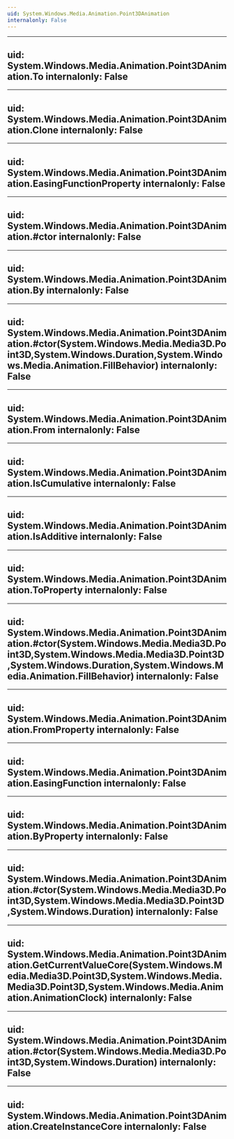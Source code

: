 ```yaml
---
uid: System.Windows.Media.Animation.Point3DAnimation
internalonly: False
---
```


---
uid: System.Windows.Media.Animation.Point3DAnimation.To
internalonly: False
---

---
uid: System.Windows.Media.Animation.Point3DAnimation.Clone
internalonly: False
---

---
uid: System.Windows.Media.Animation.Point3DAnimation.EasingFunctionProperty
internalonly: False
---

---
uid: System.Windows.Media.Animation.Point3DAnimation.#ctor
internalonly: False
---

---
uid: System.Windows.Media.Animation.Point3DAnimation.By
internalonly: False
---

---
uid: System.Windows.Media.Animation.Point3DAnimation.#ctor(System.Windows.Media.Media3D.Point3D,System.Windows.Duration,System.Windows.Media.Animation.FillBehavior)
internalonly: False
---

---
uid: System.Windows.Media.Animation.Point3DAnimation.From
internalonly: False
---

---
uid: System.Windows.Media.Animation.Point3DAnimation.IsCumulative
internalonly: False
---

---
uid: System.Windows.Media.Animation.Point3DAnimation.IsAdditive
internalonly: False
---

---
uid: System.Windows.Media.Animation.Point3DAnimation.ToProperty
internalonly: False
---

---
uid: System.Windows.Media.Animation.Point3DAnimation.#ctor(System.Windows.Media.Media3D.Point3D,System.Windows.Media.Media3D.Point3D,System.Windows.Duration,System.Windows.Media.Animation.FillBehavior)
internalonly: False
---

---
uid: System.Windows.Media.Animation.Point3DAnimation.FromProperty
internalonly: False
---

---
uid: System.Windows.Media.Animation.Point3DAnimation.EasingFunction
internalonly: False
---

---
uid: System.Windows.Media.Animation.Point3DAnimation.ByProperty
internalonly: False
---

---
uid: System.Windows.Media.Animation.Point3DAnimation.#ctor(System.Windows.Media.Media3D.Point3D,System.Windows.Media.Media3D.Point3D,System.Windows.Duration)
internalonly: False
---

---
uid: System.Windows.Media.Animation.Point3DAnimation.GetCurrentValueCore(System.Windows.Media.Media3D.Point3D,System.Windows.Media.Media3D.Point3D,System.Windows.Media.Animation.AnimationClock)
internalonly: False
---

---
uid: System.Windows.Media.Animation.Point3DAnimation.#ctor(System.Windows.Media.Media3D.Point3D,System.Windows.Duration)
internalonly: False
---

---
uid: System.Windows.Media.Animation.Point3DAnimation.CreateInstanceCore
internalonly: False
---
